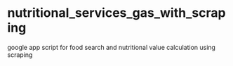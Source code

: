 # nutritional_services_gas_with_scraping
google app script for food search and nutritional value calculation using scraping 
